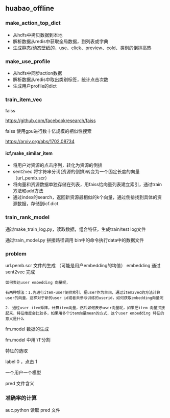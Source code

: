 ## huabao_offline

### make_action_top_dict

- 从hdfs中拷贝数据到本地
- 解析数据从redis中获取全局数据，到列表或字典
- 生成静态/动态壁纸的，use、click、preview、cold、类别的倒排高热

### make_use_profile

- 从hdfs中同步action数据
- 解析数据从redis中取出类别标签，统计点击次数
- 生成用户profile的dict

### train_item_vec

faiss 

https://github.com/facebookresearch/faiss

faiss 使用gpu进行数十亿规模的相似性搜索  

https://arxiv.org/abs/1702.08734

#### icf,make_similar_item

- 将用户对资源的点击序列，转化为资源的倒排
- sent2vec 将字符串分词(资源的倒排)转变为一个固定长度的向量（url_pemb.scr）
- 将向量和资源数据单独存储在列表，用faiss给向量列表建立索引，通过train方法和add方法
- 通过index的search，返回新资源最相似的k个向量，通过倒排找到具体的资源数据，存储到icf.dict  

### train_rank_model

通过make_train_log.py，读取数据，组合特征，生成train/test log文件

通过train_model.py 拼接路径调用 bin中的命令执行data中的数据文件

### problem 

url.pemb.scr 文件的生成 （可能是用户embedding的均值） embedding 通过sent2vec 完成

    如何表达user embedding 向量呢，

    有两种想法：1.先进行item-user倒排索引，把user作为单词，通过item2vec的方法计算user的向量，这样对于新的user id或者未参与训练的userid，如何获取embedding向量呢

    2. 通过user-item矩阵，计算item向量，然后如何表示user向量呢，如果把item 向量拼接起来，特征维度会比较多，如果用多个item向量mean的方式，这个user embedding 特征的意义是什么

fm.model 数据的生成

fm.model 中用'/1'分割

特征的选取

label 0  ，点击 1

一个用户一个模型

pred 文件含义
### 准确率的计算

auc.python 读取 pred 文件
